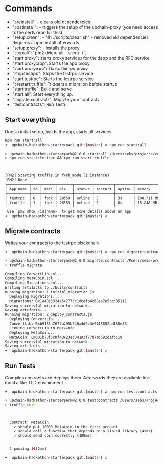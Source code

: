 # Commands

* "preinstall": - cleans old dependencies
* "postinstall": - triggers the setup of the upchain-proxy (you need access to the certs repo for this)
* "setup:clean": - "sh ./scripts/clean.sh" - removed old dependencies. Requires a npm install afterwards
* "setup:proxy":  - installs the proxy
* "stop:all": "pm2 delete all --silent -f",
* "start:proxy": starts proxy services for the dapp and the RPC service
* "start:proxy:app": Starts the app proxy
* "start:proxy:rpc": Starts the rpc proxy
* "stop:testrpc": Stops the testrpc service
* "start:testrpc": Starts the testrpc service
* "prestart:truffle": Triggers a migration before startup
* "start:truffle": Build and serve
* "start:all": Start everything up.
* "migrate:contracts": Migrate your contracts
* "test:contracts": Run Tests

## Start everything

Does a initial setup, builds the app, starts all services.

```Bash
npm run start:all
➜  upchain-hackathon-starterpack git:(master) ✗ npm run start:all

> upchain-hackathon-starterpack@2.0.0 start:all /Users/sebs/projects/customers/upchain/upchain-hackathon-starterpack
> npm run start:testrpc && npm run start:truffle



[PM2] Starting truffle in fork_mode (1 instance)
[PM2] Done.
┌──────────┬────┬──────┬───────┬────────┬─────────┬────────┬──────────────┬──────────┐
│ App name │ id │ mode │ pid   │ status │ restart │ uptime │ memory       │ watching │
├──────────┼────┼──────┼───────┼────────┼─────────┼────────┼──────────────┼──────────┤
│ testrpc  │ 0  │ fork │ 28559 │ online │ 0       │ 3s     │ 100.711 MB   │ disabled │
│ truffle  │ 1  │ fork │ 28583 │ online │ 0       │ 0s     │ 15.848 MB    │ disabled │
└──────────┴────┴──────┴───────┴────────┴─────────┴────────┴──────────────┴──────────┘
 Use `pm2 show <id|name>` to get more details about an app
➜  upchain-hackathon-starterpack git:(master) ✗

```

## Migrate contracts

Writes your contracts to the testrpc blockchain

```Bash
➜  upchain-hackathon-starterpack git:(master) ✗ npm run migrate:contracts

> upchain-hackathon-starterpack@2.0.0 migrate:contracts /Users/sebs/projects/customers/upchain/upchain-hackathon-starterpack
> truffle migrate

Compiling ConvertLib.sol...
Compiling MetaCoin.sol...
Compiling Migrations.sol...
Writing artifacts to ./build/contracts
Running migration: 1_initial_migration.js
  Deploying Migrations...
  Migrations: 0x1a48e5324e6e277cc1dcefb4c68ea7e5bcc85111
Saving successful migration to network...
Saving artifacts...
Running migration: 2_deploy_contracts.js
  Deploying ConvertLib...
  ConvertLib: 0xb9182a7677a295b549add9c3e9748852ad188e33
  Linking ConvertLib to MetaCoin
  Deploying MetaCoin...
  MetaCoin: 0x601b73f3c0f43e23ec34193f7787ad592dafbc19
Saving successful migration to network...
Saving artifacts...
➜  upchain-hackathon-starterpack git:(master) ✗
```

## Run Tests

Compiles contracts and deploys them. Afterwards they are available in a mocha like TDD environment

```Bash
➜  upchain-hackathon-starterpack git:(master) ✗ npm run test:contracts   

> upchain-hackathon-starterpack@2.0.0 test:contracts /Users/sebs/projects/customers/upchain/upchain-hackathon-starterpack
> truffle test



  Contract: MetaCoin
    ✓ should put 10000 MetaCoin in the first account
    ✓ should call a function that depends on a linked library (49ms)
    ✓ should send coin correctly (109ms)


  3 passing (425ms)

➜  upchain-hackathon-starterpack git:(master) ✗
```
